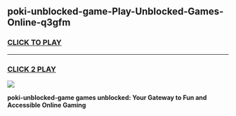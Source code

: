 
## poki-unblocked-game-Play-Unblocked-Games-Online-q3gfm
<h3>
<a href="https://premium76.site?title=poki-unblocked-game&ref=25A">CLICK TO PLAY</a></h3>
<hr>

<h3>
<a href="https://premium76.site?title=poki-unblocked-game&ref=25A">CLICK 2 PLAY</a>
  
</h3>

<a href="https://premium76.site?title=poki-unblocked-game&ref=25A"><img src="https://clearcache.store/games.png"></a>


**poki-unblocked-game games unblocked: Your Gateway to Fun and Accessible Online Gaming**
